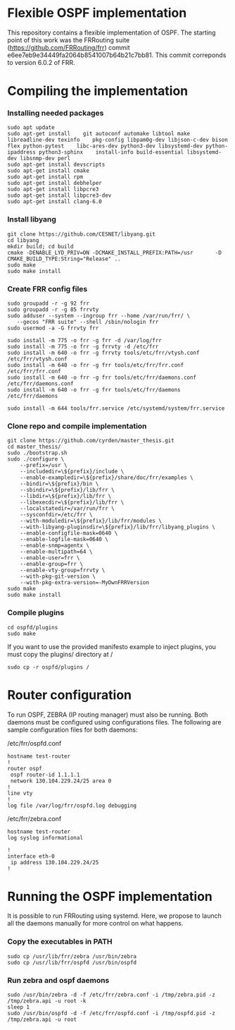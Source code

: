 Flexible OSPF implementation
============================

This repository contains a flexible implementation of OSPF. The starting point of this work was the FRRouting suite (https://github.com/FRRouting/frr) commit e6ee7eb9e34449fa2064b8541007b64b21c7bb81.
This commit correponds to version 6.0.2 of FRR. 

# Compiling the implementation

### Installing needed packages

```
sudo apt update
sudo apt-get install    git autoconf automake libtool make libreadline-dev texinfo    pkg-config libpam0g-dev libjson-c-dev bison flex python-pytest    libc-ares-dev python3-dev libsystemd-dev python-ipaddress python3-sphinx    install-info build-essential libsystemd-dev libsnmp-dev perl
sudo apt-get install devscripts
sudo apt-get install cmake
sudo apt-get install rpm
sudo apt-get install debhelper
sudo apt-get install libpcre3
sudo apt-get install libpcre3-dev
sudo apt-get install clang-6.0
```

### Install libyang

```
git clone https://github.com/CESNET/libyang.git
cd libyang
mkdir build; cd build
cmake -DENABLE_LYD_PRIV=ON -DCMAKE_INSTALL_PREFIX:PATH=/usr       -D CMAKE_BUILD_TYPE:String="Release" ..
sudo make
sudo make install
```

### Create FRR config files

```
sudo groupadd -r -g 92 frr
sudo groupadd -r -g 85 frrvty
sudo adduser --system --ingroup frr --home /var/run/frr/ \
   --gecos "FRR suite" --shell /sbin/nologin frr
sudo usermod -a -G frrvty frr

sudo install -m 775 -o frr -g frr -d /var/log/frr
sudo install -m 775 -o frr -g frrvty -d /etc/frr
sudo install -m 640 -o frr -g frrvty tools/etc/frr/vtysh.conf /etc/frr/vtysh.conf
sudo install -m 640 -o frr -g frr tools/etc/frr/frr.conf /etc/frr/frr.conf
sudo install -m 640 -o frr -g frr tools/etc/frr/daemons.conf /etc/frr/daemons.conf
sudo install -m 640 -o frr -g frr tools/etc/frr/daemons /etc/frr/daemons

sudo install -m 644 tools/frr.service /etc/systemd/system/frr.service
```

### Clone repo and compile implementation

```
git clone https://github.com/cyrden/master_thesis.git
cd master_thesis/
sudo ./bootstrap.sh
sudo ./configure \
    --prefix=/usr \
    --includedir=\${prefix}/include \
    --enable-exampledir=\${prefix}/share/doc/frr/examples \
    --bindir=\${prefix}/bin \
    --sbindir=\${prefix}/lib/frr \
    --libdir=\${prefix}/lib/frr \
    --libexecdir=\${prefix}/lib/frr \
    --localstatedir=/var/run/frr \
    --sysconfdir=/etc/frr \
    --with-moduledir=\${prefix}/lib/frr/modules \
    --with-libyang-pluginsdir=\${prefix}/lib/frr/libyang_plugins \
    --enable-configfile-mask=0640 \
    --enable-logfile-mask=0640 \
    --enable-snmp=agentx \
    --enable-multipath=64 \
    --enable-user=frr \
    --enable-group=frr \
    --enable-vty-group=frrvty \
    --with-pkg-git-version \
    --with-pkg-extra-version=-MyOwnFRRVersion
sudo make
sudo make install
```

### Compile plugins
```
cd ospfd/plugins
sudo make
```
If you want to use the provided manifesto example to inject plugins, you must copy the plugins/ directory at /
```
sudo cp -r ospfd/plugins /
``` 

# Router configuration
To run OSPF, ZEBRA (IP routing manager) must also be running. Both daemons must be configured using configurations files. The following are sample configuration files for both daemons:

/etc/frr/ospfd.conf
```
hostname test-router
!
router ospf
 ospf router-id 1.1.1.1
 network 130.104.229.24/25 area 0
!
line vty
!
log file /var/log/frr/ospfd.log debugging
```

/etc/frr/zebra.conf
```
hostname test-router
log syslog informational

!
interface eth-0
 ip address 130.104.229.24/25
!
```

# Running the OSPF implementation
It is possible to run FRRouting using systemd. Here, we propose to launch all the daemons manually for more control on what happens.

### Copy the executables in PATH
```
sudo cp /usr/lib/frr/zebra /usr/bin/zebra
sudo cp /usr/lib/frr/ospfd /usr/bin/ospfd
```

### Run zebra and ospf daemons
```
sudo /usr/bin/zebra -d -f /etc/frr/zebra.conf -i /tmp/zebra.pid -z /tmp/zebra.api -u root -k
sleep 1
sudo /usr/bin/ospfd -d -f /etc/frr/ospfd.conf -i /tmp/ospfd.pid -z /tmp/zebra.api -u root
```

